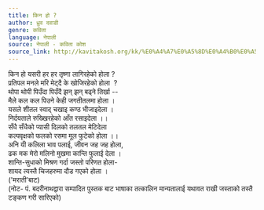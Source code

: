 ```yaml
---
title: किन हो ?
author: ध्रुव दवाडी
genre: कविता
language: नेपाली
source: नेपाली - कविता कोश
source_link: http://kavitakosh.org/kk/%E0%A4%A7%E0%A5%8D%E0%A4%B0%E0%A5%81%E0%A4%B5_%E0%A4%A6%E0%A4%B5%E0%A4%BE%E0%A4%A1%E0%A5%80
---
```


किन हो यसरी हर हर तृष्णा लागिरहेको होला ?  
प्रतिपल मनले मरि मेट्दै के खोजिरहेको होला  ?  
थोपा थोपी पिउँदा पिउँदै झन् झन् बढ्ने तिर्खा --  
मैले कल कल पिउने केही जगतीतलमा होला ।  
यसले शीतल स्वाद् चखाइ कण्ठ भीजाइदेला ।  
निर्दयताले रुख्खिरहेको आँत रसाइदेला ।।  
सँधै सँधैको प्यासी दिलको तलतल मेटिदेला  
कल्पवृक्षको फलको रसमा मूल फुटेको होला ।।  
अनि यी कलिला भाव पलाई, जीवन जह जह होला,  
ढक मक मेरो मलिनो मुखमा कान्ति फुलाई देला ।  
शान्ति-सुधाको मिश्रण गर्दा जस्तो परिणत होला-  
शायद त्यस्तै चिजहरुमा दौड गएको होला ।  
('मराती'बाट)  
(नोट- पं. बदरीनाथद्वारा सम्पादित पुस्तक बाट भाषाका तत्कालिन मान्यतालाई यथावत राखी जस्ताको तस्तै टङ्कण गरी सारिएको)
